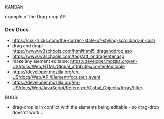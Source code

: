 KANBAN

example of the Drag-drop API

### Dev Docs
- https://css-tricks.com/the-current-state-of-styling-scrollbars-in-css/
- drag and drop: https://www.w3schools.com/html/html5_draganddrop.asp
- https://www.w3schools.com/tags/att_ondragenter.asp
- make any element editable: https://developer.mozilla.org/en-US/docs/Web/HTML/Global_attributes/contenteditable
- https://developer.mozilla.org/en-US/docs/Web/API/Element/focusout_event
- https://developer.mozilla.org/en-US/docs/Web/JavaScript/Reference/Global_Objects/Array/filter

BUGS:
- drag-drop is in conflict with the elements being editable - so drag-drop does'nt work...